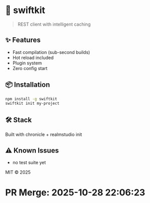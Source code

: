 # 🚀 swiftkit

> REST client with intelligent caching

## ✨ Features

- Fast compilation (sub-second builds)
- Hot reload included
- Plugin system
- Zero config start

## 📦 Installation

```bash
npm install -g swiftkit
swiftkit init my-project
```

## 🛠️ Stack

Built with chronicle + realmstudio init

## ⚠️ Known Issues

- no test suite yet

MIT © 2025

# PR Merge: 2025-10-28 22:06:23
